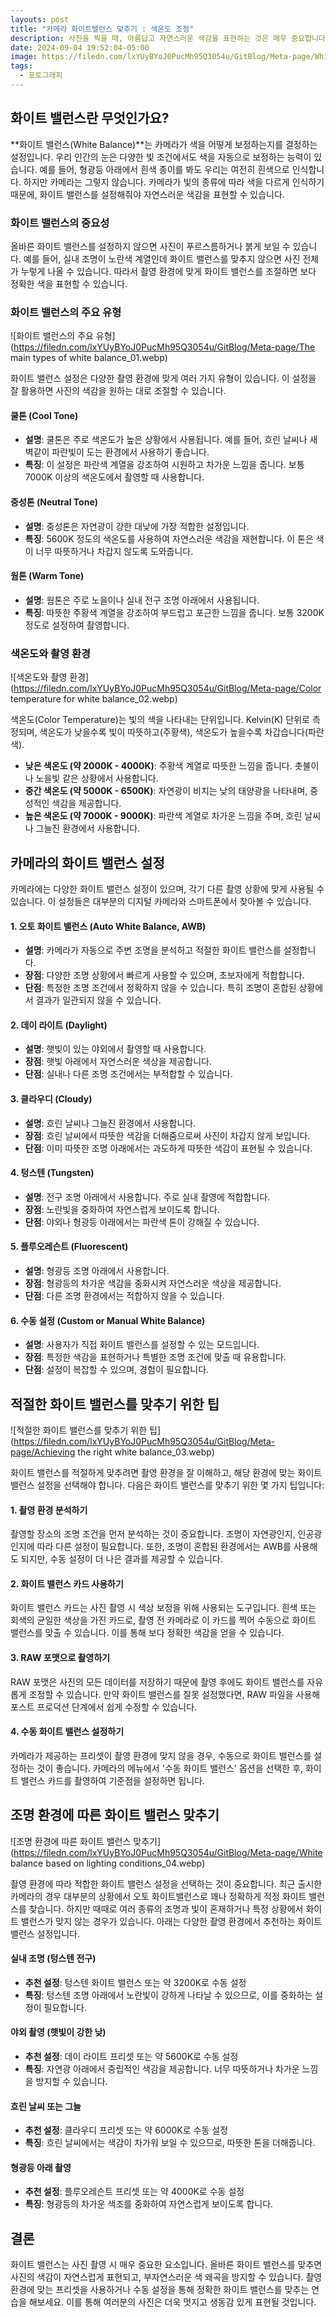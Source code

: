 ```yaml
---
layouts: post
title: "카메라 화이트밸런스 맞추기 : 색온도 조정"
description: 사진을 찍을 때, 아름답고 자연스러운 색감을 표현하는 것은 매우 중요합니다. 사진의 색감이 자연스럽지 않다면 보는 사람에게 어색한 느낌을 줄 수 있습니다. 그래서 오늘은 사진 색감과 화이트 밸런스에 대해 알아보겠습니다. 이 두 가지는 사진 촬영 시 중요한 요소로, 이를 잘 이해하고 활용하면 더 멋진 사진을 찍을 수 있습니다.
date: 2024-09-04 19:52:04-05:00
image: https://filedn.com/lxYUyBYoJ0PucMh95Q3054u/GitBlog/Meta-page/White%20balance%20your%20camera.webp
tags:
  - 포토그래피
---
```

## 화이트 밸런스란 무엇인가요?

**화이트 밸런스(White Balance)**는 카메라가 색을 어떻게 보정하는지를 결정하는 설정입니다. 우리 인간의 눈은 다양한 빛 조건에서도 색을 자동으로 보정하는 능력이 있습니다. 예를 들어, 형광등 아래에서 흰색 종이를 봐도 우리는 여전히 흰색으로 인식합니다. 하지만 카메라는 그렇지 않습니다. 카메라가 빛의 종류에 따라 색을 다르게 인식하기 때문에, 화이트 밸런스를 설정해줘야 자연스러운 색감을 표현할 수 있습니다.

### 화이트 밸런스의 중요성

올바른 화이트 밸런스를 설정하지 않으면 사진이 푸르스름하거나 붉게 보일 수 있습니다. 예를 들어, 실내 조명이 노란색 계열인데 화이트 밸런스를 맞추지 않으면 사진 전체가 누렇게 나올 수 있습니다. 따라서 촬영 환경에 맞게 화이트 밸런스를 조절하면 보다 정확한 색을 표현할 수 있습니다.

### 화이트 밸런스의 주요 유형
![화이트 밸런스의 주요 유형](https://filedn.com/lxYUyBYoJ0PucMh95Q3054u/GitBlog/Meta-page/The main types of white balance_01.webp) 

화이트 밸런스 설정은 다양한 촬영 환경에 맞게 여러 가지 유형이 있습니다. 이 설정을 잘 활용하면 사진의 색감을 원하는 대로 조절할 수 있습니다.

#### **쿨톤 (Cool Tone)**

- **설명**: 쿨톤은 주로 색온도가 높은 상황에서 사용됩니다. 예를 들어, 흐린 날씨나 새벽같이 파란빛이 도는 환경에서 사용하기 좋습니다.
- **특징**: 이 설정은 파란색 계열을 강조하여 시원하고 차가운 느낌을 줍니다. 보통 7000K 이상의 색온도에서 촬영할 때 사용합니다.

#### **중성톤 (Neutral Tone)**

- **설명**: 중성톤은 자연광이 강한 대낮에 가장 적합한 설정입니다.
- **특징**: 5600K 정도의 색온도를 사용하여 자연스러운 색감을 재현합니다. 이 톤은 색이 너무 따뜻하거나 차갑지 않도록 도와줍니다.

#### **웜톤 (Warm Tone)**

- **설명**: 웜톤은 주로 노을이나 실내 전구 조명 아래에서 사용됩니다.
- **특징**: 따뜻한 주황색 계열을 강조하여 부드럽고 포근한 느낌을 줍니다. 보통 3200K 정도로 설정하여 촬영합니다.

### 색온도와 촬영 환경
![색온도와 촬영 환경](https://filedn.com/lxYUyBYoJ0PucMh95Q3054u/GitBlog/Meta-page/Color temperature for white balance_02.webp) 

색온도(Color Temperature)는 빛의 색을 나타내는 단위입니다. Kelvin(K) 단위로 측정되며, 색온도가 낮을수록 빛이 따뜻하고(주황색), 색온도가 높을수록 차갑습니다(파란색).

- **낮은 색온도 (약 2000K - 4000K)**: 주황색 계열로 따뜻한 느낌을 줍니다. 촛불이나 노을빛 같은 상황에서 사용합니다.
- **중간 색온도 (약 5000K - 6500K)**: 자연광이 비치는 낮의 태양광을 나타내며, 중성적인 색감을 제공합니다.
- **높은 색온도 (약 7000K - 9000K)**: 파란색 계열로 차가운 느낌을 주며, 흐린 날씨나 그늘진 환경에서 사용합니다.
## 카메라의 화이트 밸런스 설정

카메라에는 다양한 화이트 밸런스 설정이 있으며, 각기 다른 촬영 상황에 맞게 사용될 수 있습니다. 이 설정들은 대부분의 디지털 카메라와 스마트폰에서 찾아볼 수 있습니다.

#### **1. 오토 화이트 밸런스 (Auto White Balance, AWB)**

- **설명**: 카메라가 자동으로 주변 조명을 분석하고 적절한 화이트 밸런스를 설정합니다.
- **장점**: 다양한 조명 상황에서 빠르게 사용할 수 있으며, 초보자에게 적합합니다.
- **단점**: 특정한 조명 조건에서 정확하지 않을 수 있습니다. 특히 조명이 혼합된 상황에서 결과가 일관되지 않을 수 있습니다.

#### **2. 데이 라이트 (Daylight)**

- **설명**: 햇빛이 있는 야외에서 촬영할 때 사용합니다.
- **장점**: 햇빛 아래에서 자연스러운 색상을 제공합니다.
- **단점**: 실내나 다른 조명 조건에서는 부적합할 수 있습니다.

#### **3. 클라우디 (Cloudy)**

- **설명**: 흐린 날씨나 그늘진 환경에서 사용합니다.
- **장점**: 흐린 날씨에서 따뜻한 색감을 더해줌으로써 사진이 차갑지 않게 보입니다.
- **단점**: 이미 따뜻한 조명 아래에서는 과도하게 따뜻한 색감이 표현될 수 있습니다.

#### **4. 텅스텐 (Tungsten)**

- **설명**: 전구 조명 아래에서 사용합니다. 주로 실내 촬영에 적합합니다.
- **장점**: 노란빛을 중화하여 자연스럽게 보이도록 합니다.
- **단점**: 야외나 형광등 아래에서는 파란색 톤이 강해질 수 있습니다.

#### **5. 플루오레슨트 (Fluorescent)**

- **설명**: 형광등 조명 아래에서 사용합니다.
- **장점**: 형광등의 차가운 색감을 중화시켜 자연스러운 색상을 제공합니다.
- **단점**: 다른 조명 환경에서는 적합하지 않을 수 있습니다.

#### **6. 수동 설정 (Custom or Manual White Balance)**

- **설명**: 사용자가 직접 화이트 밸런스를 설정할 수 있는 모드입니다.
- **장점**: 특정한 색감을 표현하거나 특별한 조명 조건에 맞출 때 유용합니다.
- **단점**: 설정이 복잡할 수 있으며, 경험이 필요합니다.

## 적절한 화이트 밸런스를 맞추기 위한 팁
![적절한 화이트 밸런스를 맞추기 위한 팁](https://filedn.com/lxYUyBYoJ0PucMh95Q3054u/GitBlog/Meta-page/Achieving the right white balance_03.webp) 

화이트 밸런스를 적절하게 맞추려면 촬영 환경을 잘 이해하고, 해당 환경에 맞는 화이트 밸런스 설정을 선택해야 합니다. 다음은 화이트 밸런스를 맞추기 위한 몇 가지 팁입니다:

#### **1. 촬영 환경 분석하기**

촬영할 장소의 조명 조건을 먼저 분석하는 것이 중요합니다. 조명이 자연광인지, 인공광인지에 따라 다른 설정이 필요합니다. 또한, 조명이 혼합된 환경에서는 AWB를 사용해도 되지만, 수동 설정이 더 나은 결과를 제공할 수 있습니다.

#### **2. 화이트 밸런스 카드 사용하기**

화이트 밸런스 카드는 사진 촬영 시 색상 보정을 위해 사용되는 도구입니다. 흰색 또는 회색의 균일한 색상을 가진 카드로, 촬영 전 카메라로 이 카드를 찍어 수동으로 화이트 밸런스를 맞출 수 있습니다. 이를 통해 보다 정확한 색감을 얻을 수 있습니다.

#### **3. RAW 포맷으로 촬영하기**

RAW 포맷은 사진의 모든 데이터를 저장하기 때문에 촬영 후에도 화이트 밸런스를 자유롭게 조정할 수 있습니다. 만약 화이트 밸런스를 잘못 설정했다면, RAW 파일을 사용해 포스트 프로덕션 단계에서 쉽게 수정할 수 있습니다.

#### **4. 수동 화이트 밸런스 설정하기**

카메라가 제공하는 프리셋이 촬영 환경에 맞지 않을 경우, 수동으로 화이트 밸런스를 설정하는 것이 좋습니다. 카메라의 메뉴에서 '수동 화이트 밸런스' 옵션을 선택한 후, 화이트 밸런스 카드를 촬영하여 기준점을 설정하면 됩니다.

## 조명 환경에 따른 화이트 밸런스 맞추기
![조명 환경에 따른 화이트 밸런스 맞추기](https://filedn.com/lxYUyBYoJ0PucMh95Q3054u/GitBlog/Meta-page/White balance based on lighting conditions_04.webp) 

촬영 환경에 따라 적합한 화이트 밸런스 설정을 선택하는 것이 중요합니다. 최근 출시한 카메라의 경우 대부분의 상황에서 오토 화이트밸런스로 꽤나 정확하게 적정 화이트 밸런스를 찾습니다. 하지만 때때로 여러 종류의 조명과 빛이 혼재하거나 특정 상황에서 화이트 밸런스가 맞지 않는 경우가 있습니다. 아래는 다양한 촬영 환경에서 추천하는 화이트 밸런스 설정입니다.

#### **실내 조명 (텅스텐 전구)**

- **추천 설정**: 텅스텐 화이트 밸런스 또는 약 3200K로 수동 설정
- **특징**: 텅스텐 조명 아래에서 노란빛이 강하게 나타날 수 있으므로, 이를 중화하는 설정이 필요합니다.

#### **야외 촬영 (햇빛이 강한 낮)**

- **추천 설정**: 데이 라이트 프리셋 또는 약 5600K로 수동 설정
- **특징**: 자연광 아래에서 중립적인 색감을 제공합니다. 너무 따뜻하거나 차가운 느낌을 방지할 수 있습니다.

#### **흐린 날씨 또는 그늘**

- **추천 설정**: 클라우디 프리셋 또는 약 6000K로 수동 설정
- **특징**: 흐린 날씨에서는 색감이 차가워 보일 수 있으므로, 따뜻한 톤을 더해줍니다.

#### **형광등 아래 촬영**

- **추천 설정**: 플루오레슨트 프리셋 또는 약 4000K로 수동 설정
- **특징**: 형광등의 차가운 색조를 중화하여 자연스럽게 보이도록 합니다.

## 결론

화이트 밸런스는 사진 촬영 시 매우 중요한 요소입니다. 올바른 화이트 밸런스를 맞추면 사진의 색감이 자연스럽게 표현되고, 부자연스러운 색 왜곡을 방지할 수 있습니다. 촬영 환경에 맞는 프리셋을 사용하거나 수동 설정을 통해 정확한 화이트 밸런스를 맞추는 연습을 해보세요. 이를 통해 여러분의 사진은 더욱 멋지고 생동감 있게 표현될 것입니다.

